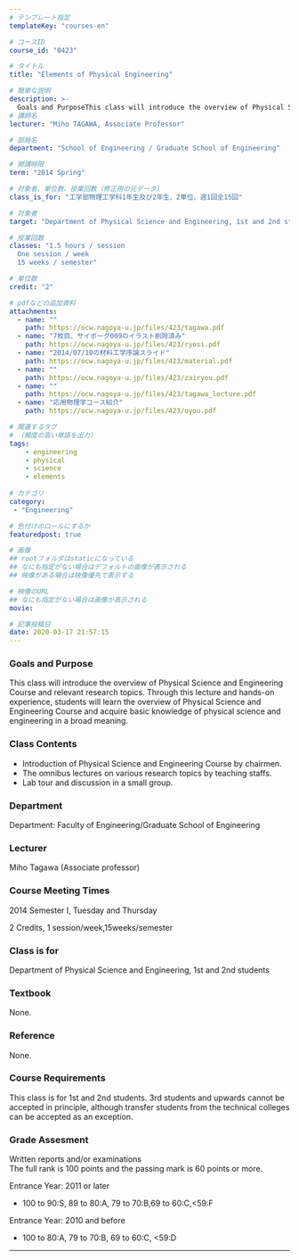 ```yaml
---
# テンプレート指定
templateKey: "courses-en"

# コースID
course_id: "0423"

# タイトル
title: "Elements of Physical Engineering"

# 簡単な説明
description: >-
  Goals and PurposeThis class will introduce the overview of Physical Science and Engineering Course and relevant research topics. Through this lecture and hands-on experience, students will learn th ....
# 講師名
lecturer: "Miho TAGAWA, Associate Professor"

# 部局名
department: "School of Engineering / Graduate School of Engineering"

# 開講時限
term: "2014	Spring"

# 対象者、単位数、授業回数（修正用の元データ）
class_is_for: "工学部物理工学科1年生及び2年生、2単位、週1回全15回"

# 対象者
target: "Department of Physical Science and Engineering, 1st and 2nd students"

# 授業回数
classes: "1.5 hours / session
  One session / week
  15 weeks / semester"

# 単位数
credit: "2"

# pdfなどの追加資料
attachments:
  - name: "" 
    path: https://ocw.nagoya-u.jp/files/423/tagawa.pdf
  - name: "7枚目、サイボーグ009のイラスト削除済み" 
    path: https://ocw.nagoya-u.jp/files/423/ryosi.pdf
  - name: "2014/07/10の材料工学序論スライド" 
    path: https://ocw.nagoya-u.jp/files/423/material.pdf
  - name: "" 
    path: https://ocw.nagoya-u.jp/files/423/zairyou.pdf
  - name: "" 
    path: https://ocw.nagoya-u.jp/files/423/tagawa_lecture.pdf
  - name: "応用物理学コース紹介" 
    path: https://ocw.nagoya-u.jp/files/423/oyou.pdf

# 関連するタグ
# （頻度の高い単語を出力）
tags:
    - engineering
    - physical
    - science
    - elements
    
# カテゴリ
category:
 - "Engineering"

# 色付けのロールにするか
featuredpost: true

# 画像
## rootフォルダはstaticになっている
## なにも指定がない場合はデフォルトの画像が表示される
## 映像がある場合は映像優先で表示する

# 映像のURL
## なにも指定がない場合は画像が表示される
movie: 

# 記事投稿日
date: 2020-03-17 21:57:15
---
```


### Goals and Purpose

This class will introduce the overview of Physical Science and Engineering Course and relevant research topics. Through this lecture and hands-on experience, students will learn the overview of Physical Science and Engineering Course and acquire basic knowledge of physical science and engineering in a broad meaning.

### Class Contents

- Introduction of Physical Science and Engineering Course by chairmen.
- The omnibus lectures on various research topics by teaching staffs.
- Lab tour and discussion in a small group.

### Department

Department: Faculty of Engineering/Graduate School of Engineering

### Lecturer

Miho Tagawa (Associate professor)

### Course Meeting Times

2014 Semester I, Tuesday and Thursday

2 Credits, 1 session/week,15weeks/semester

### Class is for

Department of Physical Science and Engineering, 1st and 2nd students

### Textbook

None.

### Reference

None.

### Course Requirements

This class is for 1st and 2nd students. 3rd students and upwards cannot be accepted in principle, although transfer students from the technical colleges can be accepted as an exception.

### Grade Assesment

Written reports and/or examinations  
The full rank is 100 points and the passing mark is 60 points or more.

Entrance Year: 2011 or later

- 100 to 90:S, 89 to 80:A, 79 to 70:B,69 to 60:C,<59:F

Entrance Year: 2010 and before

- 100 to 80:A, 79 to 70:B, 69 to 60:C, <59:D

---
